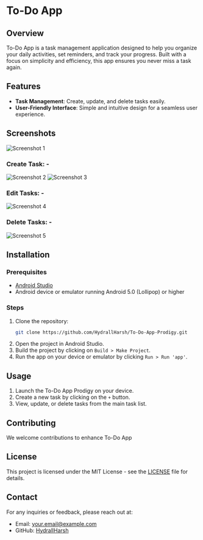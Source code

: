 # To-Do App 

## Overview

To-Do App is a task management application designed to help you organize your daily activities, set reminders, and track your progress. Built with a focus on simplicity and efficiency, this app ensures you never miss a task again.

## Features

- **Task Management**: Create, update, and delete tasks easily.
- **User-Friendly Interface**: Simple and intuitive design for a seamless user experience.

## Screenshots

![Screenshot 1](Todo1.jpg)
### Create Task: -
![Screenshot 2](ToDo2.jpg)
![Screenshot 3](ToDo3.jpg)
### Edit Tasks: -
![Screenshot 4](ToDo4.jpg)
### Delete Tasks: -
![Screenshot 5](ToDo5.jpg)

## Installation

### Prerequisites

- [Android Studio](https://developer.android.com/studio)
- Android device or emulator running Android 5.0 (Lollipop) or higher

### Steps

1. Clone the repository:
    ```bash
    git clone https://github.com/HydrallHarsh/To-Do-App-Prodigy.git
    ```
2. Open the project in Android Studio.
3. Build the project by clicking on `Build > Make Project`.
4. Run the app on your device or emulator by clicking `Run > Run 'app'`.

## Usage

1. Launch the To-Do App Prodigy on your device.
2. Create a new task by clicking on the `+` button.
4. View, update, or delete tasks from the main task list.

## Contributing

We welcome contributions to enhance To-Do App

## License

This project is licensed under the MIT License - see the [LICENSE](LICENSE) file for details.

## Contact

For any inquiries or feedback, please reach out at:
- Email: [your.email@example.com](harsh.santwani0303@gmail.com)
- GitHub: [HydrallHarsh](https://github.com/HydrallHarsh)
